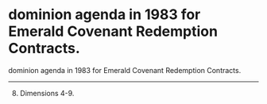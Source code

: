 # dominion agenda in 1983 for Emerald Covenant Redemption Contracts.

dominion agenda in 1983 for Emerald Covenant Redemption Contracts.
___________________________
8.    Dimensions 4-9.
